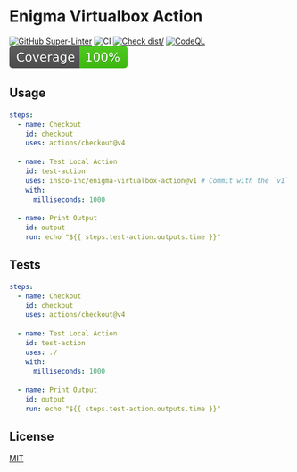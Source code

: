 # Enigma Virtualbox Action

[![GitHub Super-Linter](https://github.com/insco-inc/enigma-virtualbox-action/actions/workflows/linter.yml/badge.svg)](https://github.com/super-linter/super-linter)
![CI](https://github.com/insco-inc/enigma-virtualbox-action/actions/workflows/ci.yml/badge.svg)
[![Check dist/](https://github.com/insco-inc/enigma-virtualbox-action/actions/workflows/check-dist.yml/badge.svg)](https://github.com/insco-inc/enigma-virtualbox-action/actions/workflows/check-dist.yml)
[![CodeQL](https://github.com/insco-inc/enigma-virtualbox-action/actions/workflows/codeql-analysis.yml/badge.svg)](https://github.com/insco-inc/enigma-virtualbox-action/actions/workflows/codeql-analysis.yml)
[![Coverage](./badges/coverage.svg)](./badges/coverage.svg)

## Usage

```yaml
steps:
  - name: Checkout
    id: checkout
    uses: actions/checkout@v4

  - name: Test Local Action
    id: test-action
    uses: insco-inc/enigma-virtualbox-action@v1 # Commit with the `v1` tag
    with:
      milliseconds: 1000

  - name: Print Output
    id: output
    run: echo "${{ steps.test-action.outputs.time }}"
```

## Tests

```yaml
steps:
  - name: Checkout
    id: checkout
    uses: actions/checkout@v4

  - name: Test Local Action
    id: test-action
    uses: ./
    with:
      milliseconds: 1000

  - name: Print Output
    id: output
    run: echo "${{ steps.test-action.outputs.time }}"
```

## License

[MIT](./LICENSE)
